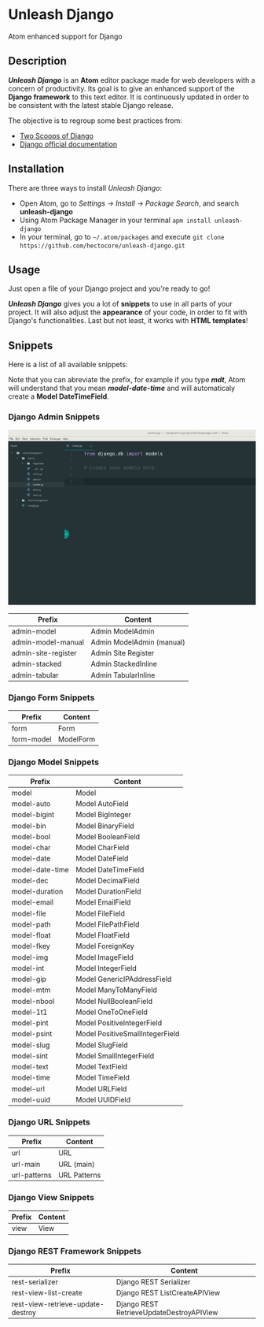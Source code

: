 # Unleash Django
Atom enhanced support for Django

## Description
***Unleash Django*** is an **Atom** editor package made for web developers with a concern of productivity.
Its goal is to give an enhanced support of the **Django framework** to this text editor.
It is continuously updated in order to be consistent with the latest stable Django release.

The objective is to regroup some best practices from:
- [Two Scoops of Django](https://www.twoscoopspress.com)
- [Django official documentation](https://docs.djangoproject.com/)

## Installation
There are three ways to install *Unleash Django*:
* Open Atom, go to *Settings -> Install -> Package Search*, and search **unleash-django**
* Using Atom Package Manager in your terminal ```apm install unleash-django```
* In your terminal, go to ```~/.atom/packages``` and execute ```git clone https://github.com/hectocore/unleash-django.git```

## Usage
Just open a file of your Django project and you're ready to go!

***Unleash Django*** gives you a lot of **snippets** to use in all parts of your project. It will also adjust the **appearance** of your code, in order to fit with Django's functionalities. Last but not least, it works with **HTML templates**!

## Snippets
Here is a list of all available snippets:

Note that you can abreviate the prefix, for example if you type ***mdt***, Atom will understand that you mean ***model-date-time*** and will automaticaly create a **Model DateTimeField**.

### Django Admin Snippets
![Unleash Django: example of admin-model use](unleash-django_-_example_admin-model.gif)


| Prefix                            | Content                                  |
|-----------------------------------|------------------------------------------|
| admin-model                       | Admin ModelAdmin                         |
| admin-model-manual                | Admin ModelAdmin (manual)                |
| admin-site-register               | Admin Site Register                      |
| admin-stacked                     | Admin StackedInline                      |
| admin-tabular                     | Admin TabularInline                      |

### Django Form Snippets

| Prefix                            | Content                                  |
|-----------------------------------|------------------------------------------|
| form                              | Form                                     |
| form-model                        | ModelForm                                |

### Django Model Snippets

| Prefix                            | Content                                  |
|-----------------------------------|------------------------------------------|
| model                             | Model                                    |
| model-auto                        | Model AutoField                          |
| model-bigint                      | Model BigInteger                         |
| model-bin                         | Model BinaryField                        |
| model-bool                        | Model BooleanField                       |
| model-char                        | Model CharField                          |
| model-date                        | Model DateField                          |
| model-date-time                   | Model DateTimeField                      |
| model-dec                         | Model DecimalField                       |
| model-duration                    | Model DurationField                      |
| model-email                       | Model EmailField                         |
| model-file                        | Model FileField                          |
| model-path                        | Model FilePathField                      |
| model-float                       | Model FloatField                         |
| model-fkey                        | Model ForeignKey                         |
| model-img                         | Model ImageField                         |
| model-int                         | Model IntegerField                       |
| model-gip                         | Model GenericIPAddressField              |
| model-mtm                         | Model ManyToManyField                    |
| model-nbool                       | Model NullBooleanField                   |
| model-1t1                         | Model OneToOneField                      |
| model-pint                        | Model PositiveIntegerField               |
| model-psint                       | Model PositiveSmallIntegerField          |
| model-slug                        | Model SlugField                          |
| model-sint                        | Model SmallIntegerField                  |
| model-text                        | Model TextField                          |
| model-time                        | Model TimeField                          |
| model-url                         | Model URLField                           |
| model-uuid                        | Model UUIDField                          |

### Django URL Snippets

| Prefix                            | Content                                  |
|-----------------------------------|------------------------------------------|
| url                               | URL                                      |
| url-main                          | URL (main)                               |
| url-patterns                      | URL Patterns                             |

### Django View Snippets

| Prefix                            | Content                                  |
|-----------------------------------|------------------------------------------|
| view                              | View                                     |

### Django REST Framework Snippets

| Prefix                            | Content                                  |
|-----------------------------------|------------------------------------------|
| rest-serializer                   | Django REST Serializer                   |
| rest-view-list-create             | Django REST ListCreateAPIView            |
| rest-view-retrieve-update-destroy | Django REST RetrieveUpdateDestroyAPIView |
